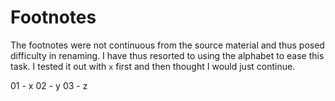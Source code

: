 # Footnotes

The footnotes were not continuous from the source material and thus posed difficulty in renaming. I have thus resorted to using the alphabet to ease this task. I tested it out with `x` first and then thought I would just continue.

01 - x
02 - y
03 - z